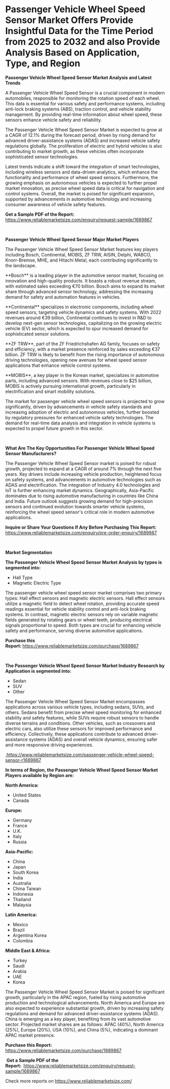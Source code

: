 <p><h1>Passenger Vehicle Wheel Speed Sensor Market Offers Provide Insightful Data for the Time Period from 2025 to 2032 and also Provide Analysis Based on Application, Type, and Region</h1></p><p><strong>Passenger Vehicle Wheel Speed Sensor Market Analysis and Latest Trends</strong></p>
<p><p>A Passenger Vehicle Wheel Speed Sensor is a crucial component in modern automobiles, responsible for monitoring the rotation speed of each wheel. This data is essential for various safety and performance systems, including anti-lock braking systems (ABS), traction control, and vehicle stability management. By providing real-time information about wheel speed, these sensors enhance vehicle safety and reliability.</p><p>The Passenger Vehicle Wheel Speed Sensor Market is expected to grow at a CAGR of 12.1% during the forecast period, driven by rising demand for advanced driver-assistance systems (ADAS) and increased vehicle safety regulations globally. The proliferation of electric and hybrid vehicles is also contributing to market growth, as these vehicles often incorporate sophisticated sensor technologies. </p><p>Latest trends indicate a shift toward the integration of smart technologies, including wireless sensors and data-driven analytics, which enhance the functionality and performance of wheel speed sensors. Furthermore, the growing emphasis on autonomous vehicles is expected to further propel market innovation, as precise wheel speed data is critical for navigation and control systems. Overall, the market is poised for significant expansion, supported by advancements in automotive technology and increasing consumer awareness of vehicle safety features.</p></p>
<p><strong>Get a Sample PDF of the Report:&nbsp;</strong> <a href="https://www.reliablemarketsize.com/enquiry/request-sample/1689867?utm_campaign=1845&utm_medium=2&utm_source=Github&utm_content=ia&utm_term=07012025&utm_id=passenger-vehicle-wheel-speed-sensor">https://www.reliablemarketsize.com/enquiry/request-sample/1689867</a></p>
<p>&nbsp;</p>
<p><strong>Passenger Vehicle Wheel Speed Sensor Major Market Players</strong></p>
<p><p>The Passenger Vehicle Wheel Speed Sensor Market features key players including Bosch, Continental, MOBIS, ZF TRW, AISIN, Delphi, WABCO, Knorr-Bremse, MHE, and Hitachi Metal, each contributing significantly to the landscape.</p><p>**Bosch** is a leading player in the automotive sensor market, focusing on innovation and high-quality products. It boasts a robust revenue stream, with estimated sales exceeding €70 billion. Bosch aims to expand its market share through advanced sensor technology, addressing the increasing demand for safety and automation features in vehicles.</p><p>**Continental** specializes in electronic components, including wheel speed sensors, targeting vehicle dynamics and safety systems. With 2022 revenues around €39 billion, Continental continues to invest in R&D to develop next-gen sensor technologies, capitalizing on the growing electric vehicle (EV) sector, which is expected to spur increased demand for sophisticated sensor solutions.</p><p>**ZF TRW**, part of the ZF Friedrichshafen AG family, focuses on safety and efficiency, with a market presence reinforced by sales exceeding €37 billion. ZF TRW is likely to benefit from the rising importance of autonomous driving technologies, opening new avenues for wheel speed sensor applications that enhance vehicle control systems.</p><p>**MOBIS**, a key player in the Korean market, specializes in automotive parts, including advanced sensors. With revenues close to $25 billion, MOBIS is actively pursuing international growth, particularly in electrification and smart mobility solutions.</p><p>The market for passenger vehicle wheel speed sensors is projected to grow significantly, driven by advancements in vehicle safety standards and increasing adoption of electric and autonomous vehicles, further boosted by regulatory pressures for enhanced vehicle safety technologies. The demand for real-time data analysis and integration in vehicle systems is expected to propel future growth in this sector.</p></p>
<p>&nbsp;</p>
<p><strong>What Are The Key Opportunities For Passenger Vehicle Wheel Speed Sensor Manufacturers?</strong></p>
<p><p>The Passenger Vehicle Wheel Speed Sensor market is poised for robust growth, projected to expand at a CAGR of around 7% through the next five years. Key drivers include increasing vehicle production, heightened focus on safety systems, and advancements in automotive technologies such as ADAS and electrification. The integration of Industry 4.0 technologies and IoT is further enhancing market dynamics. Geographically, Asia-Pacific dominates due to rising automotive manufacturing in countries like China and India. Future outlook suggests growing demand for high-precision sensors and continued evolution towards smarter vehicle systems, reinforcing the wheel speed sensor's critical role in modern automotive applications.</p></p>
<p><strong>Inquire or Share Your Questions If Any Before Purchasing This Report:</strong> <a href="https://www.reliablemarketsize.com/enquiry/pre-order-enquiry/1689867?utm_campaign=1845&utm_medium=2&utm_source=Github&utm_content=ia&utm_term=07012025&utm_id=passenger-vehicle-wheel-speed-sensor">https://www.reliablemarketsize.com/enquiry/pre-order-enquiry/1689867</a></p>
<p>&nbsp;</p>
<p><strong>Market Segmentation</strong></p>
<p><strong>The Passenger Vehicle Wheel Speed Sensor Market Analysis by types is segmented into:</strong></p>
<p><ul><li>Hall Type</li><li>Magnetic Electric Type</li></ul></p>
<p><p>The passenger vehicle wheel speed sensor market comprises two primary types: Hall effect sensors and magnetic electric sensors. Hall effect sensors utilize a magnetic field to detect wheel rotation, providing accurate speed readings essential for vehicle stability control and anti-lock braking systems. In contrast, magnetic electric sensors rely on variable magnetic fields generated by rotating gears or wheel teeth, producing electrical signals proportional to speed. Both types are crucial for enhancing vehicle safety and performance, serving diverse automotive applications.</p></p>
<p><strong>Purchase this Report:&nbsp;</strong><a href="https://www.reliablemarketsize.com/purchase/1689867?utm_campaign=1845&utm_medium=2&utm_source=Github&utm_content=ia&utm_term=07012025&utm_id=passenger-vehicle-wheel-speed-sensor">https://www.reliablemarketsize.com/purchase/1689867</a></p>
<p>&nbsp;</p>
<p><strong>The Passenger Vehicle Wheel Speed Sensor Market Industry Research by Application is segmented into:</strong></p>
<p><ul><li>Sedan</li><li>SUV</li><li>Other</li></ul></p>
<p><p>The Passenger Vehicle Wheel Speed Sensor Market encompasses applications across various vehicle types, including sedans, SUVs, and others. Sedans benefit from precise wheel speed monitoring for enhanced stability and safety features, while SUVs require robust sensors to handle diverse terrains and conditions. Other vehicles, such as crossovers and electric cars, also utilize these sensors for improved performance and efficiency. Collectively, these applications contribute to advanced driver-assistance systems (ADAS) and overall vehicle dynamics, ensuring safer and more responsive driving experiences.</p></p>
<p><a href="https://www.reliablemarketsize.com/passenger-vehicle-wheel-speed-sensor-r1689867?utm_campaign=1845&utm_medium=2&utm_source=Github&utm_content=ia&utm_term=07012025&utm_id=passenger-vehicle-wheel-speed-sensor">&nbsp;https://www.reliablemarketsize.com/passenger-vehicle-wheel-speed-sensor-r1689867</a></p>
<p><strong>In terms of Region, the Passenger Vehicle Wheel Speed Sensor Market Players available by Region are:</strong></p>
<p>
    <p> <strong> North America: </strong>
        <ul>
            <li>United States</li>
            <li>Canada</li>
        </ul>
        </p> 
    <p> <strong> Europe: </strong>
        <ul>
            <li>Germany</li>
            <li>France</li>
            <li>U.K.</li>
            <li>Italy</li>
            <li>Russia</li>
        </ul>
        </p> 
    <p> <strong> Asia-Pacific: </strong>
        <ul>
            <li>China</li>
            <li>Japan</li>
            <li>South Korea</li>
            <li>India</li>
            <li>Australia</li>
            <li>China Taiwan</li>
            <li>Indonesia</li>
            <li>Thailand</li>
            <li>Malaysia</li>
        </ul>
        </p> 
    <p> <strong> Latin America: </strong>
        <ul>
            <li>Mexico</li>
            <li>Brazil</li>
            <li>Argentina Korea</li>
            <li>Colombia</li>
        </ul>
        </p> 
    <p> <strong> Middle East & Africa: </strong>
        <ul>
            <li>Turkey</li>
            <li>Saudi</li>
            <li>Arabia</li>
            <li>UAE</li>
            <li>Korea</li>
        </ul>
    </p>
    </p>
<p><p>The Passenger Vehicle Wheel Speed Sensor Market is poised for significant growth, particularly in the APAC region, fueled by rising automotive production and technological advancements. North America and Europe are also expected to experience substantial growth, driven by increasing safety regulations and demand for advanced driver-assistance systems (ADAS). China is emerging as a key player, benefiting from its vast automotive sector. Projected market shares are as follows: APAC (40%), North America (25%), Europe (20%), USA (10%), and China (5%), indicating a dominant APAC market presence.</p></p>
<p><strong>Purchase this Report: </strong><a href="https://www.reliablemarketsize.com/purchase/1689867?utm_campaign=1845&utm_medium=2&utm_source=Github&utm_content=ia&utm_term=07012025&utm_id=passenger-vehicle-wheel-speed-sensor">https://www.reliablemarketsize.com/purchase/1689867</a></p>
<p>&nbsp;<strong>Get a Sample PDF of the Report:&nbsp;&nbsp;</strong><a href="https://www.reliablemarketsize.com/enquiry/request-sample/1689867?utm_campaign=1845&utm_medium=2&utm_source=Github&utm_content=ia&utm_term=07012025&utm_id=passenger-vehicle-wheel-speed-sensor">https://www.reliablemarketsize.com/enquiry/request-sample/1689867</a></p>
<p><strong></strong></p>
<p>Check more reports on <a href="https://www.reliablemarketsize.com/?utm_campaign=1845&utm_medium=2&utm_source=Github&utm_content=ia&utm_term=07012025&utm_id=passenger-vehicle-wheel-speed-sensor">https://www.reliablemarketsize.com/</a></p>